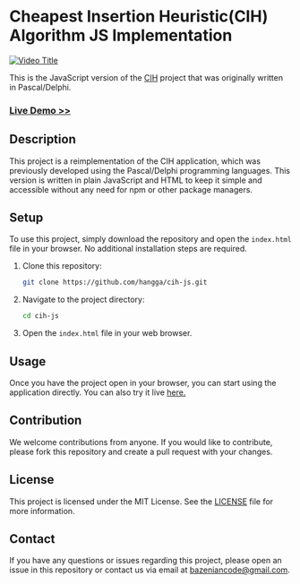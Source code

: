 # Cheapest Insertion Heuristic(CIH) Algorithm JS Implementation

[![Video Title](https://img.youtube.com/vi/361YtjPfv_E/0.jpg)](https://youtu.be/361YtjPfv_E)

This is the JavaScript version of the [CIH](https://github.com/hangga/CIH) project that was originally written in Pascal/Delphi.

<h3><a href="https://hangga.github.io/cih-js/" target="_blank">Live Demo >></a></h3>

## Description

This project is a reimplementation of the CIH application, which was previously developed using the Pascal/Delphi programming languages. This version is written in plain JavaScript and HTML to keep it simple and accessible without any need for npm or other package managers.

## Setup

To use this project, simply download the repository and open the `index.html` file in your browser. No additional installation steps are required.

1. Clone this repository:
    ```bash
    git clone https://github.com/hangga/cih-js.git
    ```
2. Navigate to the project directory:
    ```bash
    cd cih-js
    ```
3. Open the `index.html` file in your web browser.

## Usage

Once you have the project open in your browser, you can start using the application directly.
You can also try it live <a href="https://hangga.github.io/cih-js/" target="_blank">here.</a>

## Contribution

We welcome contributions from anyone. If you would like to contribute, please fork this repository and create a pull request with your changes.

## License

This project is licensed under the MIT License. See the [LICENSE](LICENSE) file for more information.

## Contact

If you have any questions or issues regarding this project, please open an issue in this repository or contact us via email at [bazeniancode@gmail.com](mailto:bazeniancode@gmail.com).